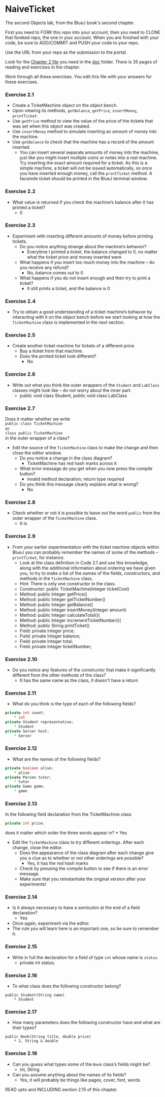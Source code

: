 # NaiveTicket

The second Objects lab, from the BlueJ book's second chapter.

First you need to FORK this repo into your account, then you need to CLONE that foreked repo, the one in your account. 
When you are finished with your code, be sure to ADD/COMMIT and PUSH your code to your repo.

Use the URL from your repo as the submission to the portal. 

Look for the [Chapter 2 file](./doc/BlueJ-objects-first-ch2.pdf) you need in the [doc](./doc) folder.
There is 35 pages of reading and exercises in the chapter.

Work through all these exercises. You edit this file with your answers for these exercises.

### Exercise 2.1
* Create a TicketMachine object on the object bench.
* Upon viewing its methods, `getBalance`, `getPrice`, `insertMoney`, `printTicket`.
* Use `getPrice` method to view the value of the price of the tickets that was set when this object was created.
* Use `insertMoney` method to simulate inserting an amount of money into the machine.
* Use `getBalance` to check that the machine has a record of the amount inserted.
	* You can insert several separate amounts of money into the machine, just like you might insert multiple coins or notes into a real machine. Try inserting the exact amount required for a ticket. As this is a simple machine, a ticket will not be issued automatically, so once you have inserted enough money, call the `printTicket` method. A facsimile ticket should be printed in the BlueJ terminal window.

### Exercise 2.2
* What value is returned if you check the machine’s balance after it has printed a ticket?
	* 0

### Exercise 2.3
* Experiment with inserting different amounts of money before printing tickets.
	* Do you notice anything strange about the machine’s behavior?
		* Everytime I printed a ticket, the balance changed to 0, no matter what the ticket price and money inserted were
	* What happens if you insert too much money into the machine – do you receive any refund?
		* No, balance comes out to 0
	* What happens if you do not insert enough and then try to print a ticket?
		* It still prints a ticket, and the balance is 0

### Exercise 2.4
* Try to obtain a good understanding of a ticket machine’s behavior by interacting with it on the object bench before we start looking at how the `TicketMachine` class is implemented in the next section.

### Exercise 2.5
* Create another ticket machine for tickets of a different price.
	* Buy a ticket from that machine.
	* Does the printed ticket look different?
		* No

### Exercise 2.6
* Write out what you think the outer wrappers of the `Student` and `LabClass` classes might look like – do not worry about the inner part.
	* public void class Student, public void class LabClass

### Exercise 2.7
Does it matter whether we write<br>
`public class TicketMachine`<br>
or<br>
`class public TicketMachine`<br>
in the outer wrapper of a class?

* Edit the source of the `TicketMachine` class to make the change and then close the editor window.
	* Do you notice a change in the class diagram?
		* TicketMachine has red hash marks across it
	* What error message do you get when you now press the compile button?
		* invalid method declaration; return type required
	* Do you think this message clearly explains what is wrong?
		* No

### Exercise 2.8
* Check whether or not it is possible to leave out the word `public` from the outer wrapper of the `TicketMachine` class.
	* It is

### Exercise 2.9
* From your earlier experimentation with the ticket machine objects within BlueJ you can probably remember the names of some of the methods – `printTicket`, for instance.
	* Look at the class definition in Code 2.1 and use this knowledge, along with the additional information about ordering we have given you, to try to make a list of the names of the fields, constructors, and methods in the `TicketMachine` class.
	* Hint: There is only one constructor in the class.
	* Constructor: public TicketMachine(Integer ticketCost)
	* Method: public Integer getPrice()
	* Method: public Integer getTicketNumber()
	* Method: public Integer getBalance()
	* Method: public Integer insertMoney(Integer amount)
	* Method: public Integer calculateTotal(){
	* Method: public Integer incrementTicketNumber(){
	* Method: public String printTicket()
	* Field: private Integer price;
	* Field: private Integer balance;
	* Field: private Integer total;
	* Field: private Integer ticketNumber;


### Exercise 2.10
* Do you notice any features of the constructor that make it significantly different from the other methods of the class?
	* It has the same name as the class, it doesn't have a return

### Exercise 2.11
* What do you think is the type of each of the following fields?

```java
private int count;
	* int
private Student representative;
	* Student
private Server host;
	* Server
```

### Exercise 2.12
* What are the names of the following fields?

```java
private boolean alive;
	* alive
private Person tutor;
	* tutor
private Game game;
	* game
```
### Exercise 2.13

In the following field declaration from the TicketMachine class<br>

```java
private int price;
```
does it matter which order the three words appear in?
	* Yes
* Edit the `TicketMachine` class to try different orderings. After each change, close the editor.
	* Does the appearance of the class diagram after each change give you a clue as to whether or not other orderings are
possible?
		* Yes, it has the red hash marks
	* Check by pressing the compile button to see if there is an error message.
	* Make sure that you reinstantiate the original version after your experiments!

### Exercise 2.14
* Is it always necessary to have a semicolon at the end of a field declaration?
	* Yes
* Once again, experiment via the editor.
* The rule you will learn here is an important one, so be sure to remember it.


### Exercise 2.15
* Write in full the declaration for a field of type `int` whose name is `status`.
	* private int status;

### Exercise 2.16
* To what class does the following constructor belong?
```
public Student(String name)
	* Student
```

### Exercise 2.17
* How many parameters does the following constructor have and what are their types?
```
public Book(String title, double price)
	* 2, String & double
```

### Exercise 2.18
* Can you guess what types some of the `Book` class’s fields might be?
	* int, String
* Can you assume anything about the names of its fields?
	* Yes, it will probably be things like pages, cover, font, words

READ upto and INCLUDING section 2.15 of this chapter.
